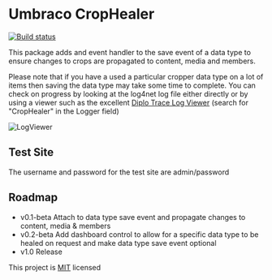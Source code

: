 # Umbraco CropHealer #

[![Build status](https://ci.appveyor.com/api/projects/status/roiahbr11qae79k8?svg=true)](https://ci.appveyor.com/project/JeavonLeopold/umbraco-crop-healer)

This package adds and event handler to the save event of a data type to ensure changes to crops are propagated to content, media and members.

Please note that if you have a used a particular cropper data type on a lot of items then saving the data type may take some time to complete. You can check on progress by looking at the log4net log file either directly or by using a viewer such as the excellent [Diplo Trace Log Viewer](http://our.umbraco.org/projects/developer-tools/diplo-trace-log-viewer) (search for "CropHealer" in the Logger field)

![LogViewer](https://raw.githubusercontent.com/Jeavon/Umbraco-Crop-Healer/master/Docs/LogViewer.jpg)

## Test Site ##

The username and password for the test site are admin/password

## Roadmap ##

- v0.1-beta Attach to data type save event and propagate changes to content, media & members
- v0.2-beta Add dashboard control to allow for a specific data type to be healed on request and make data type save event optional
- v1.0 Release

This project is [MIT](http://opensource.org/licenses/mit-license.php) licensed